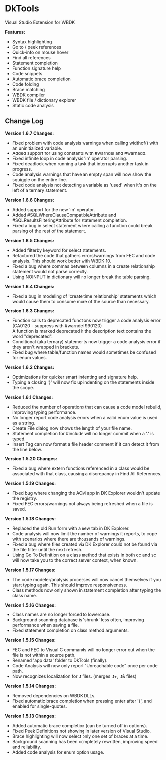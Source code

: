 # DkTools
Visual Studio Extension for WBDK

**Features:**
- Syntax highlighting
- Go to / peek references
- Quick-info on mouse hover
- Find all references
- Statement completion
- Function signature help
- Code snippets
- Automatic brace completion
- Code folding
- Brace matching
- WBDK compiler
- WBDK file / dictionary explorer
- Static code analysis

## Change Log

**Version 1.6.7 Changes:**
- Fixed problem with code analysis warnings when calling widthof() with an uninitialized variable.
- Added support for using constants with #warndel and #warnadd.
- Fixed infinite loop in code analysis 'in' operator parsing.
- Fixed deadlock when running a task that interrupts another task in progress.
- Code analysis warnings that have an empty span will now show the squiggle on the entire line.
- Fixed code analysis not detecting a variable as 'used' when it's on the left of a ternary statement.

**Version 1.6.6 Changes:**
- Added support for the new 'in' operator.
- Added #SQLWhereClauseCompatibleAttribute and #SQLResultsFilteringAttribute for statement completion.
- Fixed a bug in select statement where calling a function could break parsing of the rest of the statement.

**Version 1.6.5 Changes:**
- Added filterby keyword for select statements.
- Refactored the code that gathers errors/warnings from FEC and code analysis. This should work better with WBDK 10.
- Fixed a bug where commas between columns in a create relationship statement would not parse correctly.
- Using NOINPUT in dictionary will no longer break the table parsing.

**Version 1.6.4 Changes:**
- Fixed a bug in modeling of 'create time relationship' statements which would cause them to consume more of the source than necessary.

**Version 1.6.3 Changes:**
- Function calls to deprecated functions now trigger a code analysis error (CA0120 - suppress with #warndel 990120)<br>
  A function is marked deprecated if the description text contains the word "deprecated".
- Conditional (aka ternary) statements now trigger a code analysis error if they aren't wrapped in brackets.
- Fixed bug where table/function names would sometimes be confused for enum values.

**Version 1.6.2 Changes:**
- Optimizations for quicker smart indenting and signature help.
- Typing a closing '}' will now fix up indenting on the statements inside the scope.

**Version 1.6.1 Changes:**
- Reduced the number of operations that can cause a code model rebuild, improving typing performance.
- No longer report code analysis errors when a valid enum value is used as a string.
- Create File dialog now shows the length of your file name.
- Statement completion for #include will no longer commit when a '.' is typed.
- Insert Tag can now format a file header comment if it can detect it from the line below.

**Version 1.5.20 Changes:**
- Fixed a bug where extern functions referenced in a class would be associated with that class, causing a discrepancy in Find All References.

**Version 1.5.19 Changes:**
- Fixed bug where changing the ACM app in DK Explorer wouldn't update the registry.
- Fixed FEC errors/warnings not always being refreshed when a file is saved.

**Version 1.5.18 Changes:**
- Replaced the old Run form with a new tab in DK Explorer.
- Code analysis will now limit the number of warnings it reports, to cope with scenarios where there are thousands of warnings.
- Fixed a bug where files created via DK Explorer could not be found via the file filter until the next refresh.
- Using Go To Definition on a class method that exists in both cc and sc will now take you to the correct server context, when known.

**Version 1.5.17 Changes:**
- The code modeler/analysis processes will now cancel themselves if you start typing again. This should improve responsiveness.
- Class methods now only shown in statement completion after typing the class name.

**Version 1.5.16 Changes:**
- Class names are no longer forced to lowercase.
- Background scanning database is 'shrunk' less often, improving performance when saving a file.
- Fixed statement completion on class method arguments.

**Version 1.5.15 Changes:**
- FEC and FEC to Visual C commands will no longer error out when the file is not within a source path.
- Renamed 'app data' folder to DkTools (finally).
- Code Analysis will now only report "Unreachable code" once per code path.
- Now recognizes localization for .t files. (merges .t+, .t& files)

**Version 1.5.14 Changes:**
- Removed dependencies on WBDK DLLs.
- Fixed automatic brace completion when pressing enter after '{', and enabled for single-quotes.

**Version 1.5.13 Changes:**
- Added automatic brace completion (can be turned off in options).
- Fixed Peek Definitions not showing in later version of Visual Studio.
- Brace highlighting will now select only one set of braces at a time.
- Background scanning has been completely rewritten, improving speed and reliability.
- Added code analysis for enum option usage.
